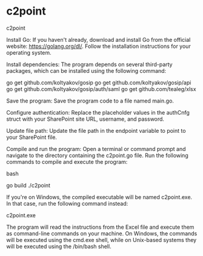 # c2point
c2point

Install Go: If you haven't already, download and install Go from the official website: https://golang.org/dl/. Follow the installation instructions for your operating system.

Install dependencies: The program depends on several third-party packages, which can be installed using the following command:



go get github.com/koltyakov/gosip
go get github.com/koltyakov/gosip/api
go get github.com/koltyakov/gosip/auth/saml
go get github.com/tealeg/xlsx

Save the program: Save the program code to a file named main.go.

Configure authentication: Replace the placeholder values in the authCnfg struct with your SharePoint site URL, username, and password.

Update file path: Update the file path in the endpoint variable to point to your SharePoint file.

Compile and run the program: Open a terminal or command prompt and navigate to the directory containing the c2point.go file. Run the following commands to compile and execute the program:

bash

go build
./c2point

If you're on Windows, the compiled executable will be named c2point.exe. In that case, run the following command instead:

c2point.exe

The program will read the instructions from the Excel file and execute them as command-line commands on your machine. On Windows, the commands will be executed using the cmd.exe shell, while on Unix-based systems they will be executed using the /bin/bash shell.
